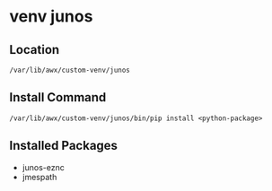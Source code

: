 # venv junos

## Location

```/var/lib/awx/custom-venv/junos```

## Install Command

```/var/lib/awx/custom-venv/junos/bin/pip install <python-package>```

## Installed Packages

- junos-eznc
- jmespath